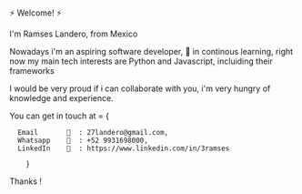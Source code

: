 
⚡ Welcome!  ⚡

I'm Ramses Landero, from Mexico

Nowadays i'm an aspiring software developer, 🌱 in continous learning, right now my main tech interests are Python and Javascript, incluiding their frameworks

I would be very proud if i can collaborate with you, i'm very hungry of knowledge and experience.

You can get in touch at = {

      Email       📧  : 27landero@gmail.com,  
      Whatsapp    📱  : +52 9931698000,
      LinkedIn    💼  : https://www.linkedin.com/in/3ramses
        
        }
        
        
Thanks ! 
